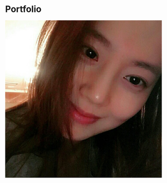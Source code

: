 <a name="template/index.html"></a>

# Portfolio

<img src="/media/media/59901924_2181469165498095_6107624351689867264_n.jpg" alt=""/>
